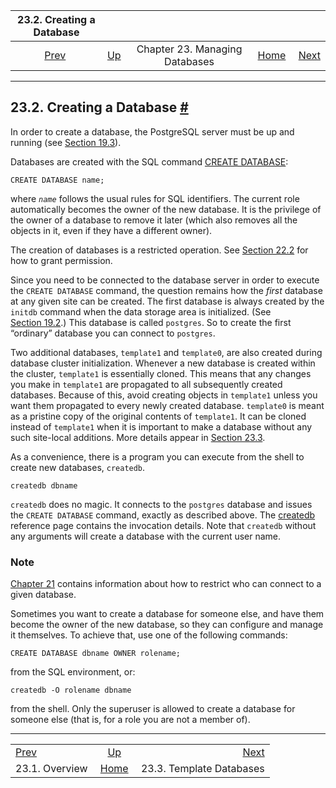 <!--?xml version="1.0" encoding="UTF-8" standalone="no"?-->

|             23.2. Creating a Database             |                                                                |                                |                                                       |                                                                |
| :-----------------------------------------------: | :------------------------------------------------------------- | :----------------------------: | ----------------------------------------------------: | -------------------------------------------------------------: |
| [Prev](manage-ag-overview.html "23.1. Overview")  | [Up](managing-databases.html "Chapter 23. Managing Databases") | Chapter 23. Managing Databases | [Home](index.html "PostgreSQL 17devel Documentation") |  [Next](manage-ag-templatedbs.html "23.3. Template Databases") |

***

## 23.2. Creating a Database [#](#MANAGE-AG-CREATEDB)

[]()

In order to create a database, the PostgreSQL server must be up and running (see [Section 19.3](server-start.html "19.3. Starting the Database Server")).

Databases are created with the SQL command [CREATE DATABASE](sql-createdatabase.html "CREATE DATABASE"):

    CREATE DATABASE name;

where *`name`* follows the usual rules for SQL identifiers. The current role automatically becomes the owner of the new database. It is the privilege of the owner of a database to remove it later (which also removes all the objects in it, even if they have a different owner).

The creation of databases is a restricted operation. See [Section 22.2](role-attributes.html "22.2. Role Attributes") for how to grant permission.

Since you need to be connected to the database server in order to execute the `CREATE DATABASE` command, the question remains how the *first* database at any given site can be created. The first database is always created by the `initdb` command when the data storage area is initialized. (See [Section 19.2](creating-cluster.html "19.2. Creating a Database Cluster").) This database is called `postgres`.[]() So to create the first “ordinary” database you can connect to `postgres`.

Two additional databases, `template1`[]() and `template0`,[]() are also created during database cluster initialization. Whenever a new database is created within the cluster, `template1` is essentially cloned. This means that any changes you make in `template1` are propagated to all subsequently created databases. Because of this, avoid creating objects in `template1` unless you want them propagated to every newly created database. `template0` is meant as a pristine copy of the original contents of `template1`. It can be cloned instead of `template1` when it is important to make a database without any such site-local additions. More details appear in [Section 23.3](manage-ag-templatedbs.html "23.3. Template Databases").

As a convenience, there is a program you can execute from the shell to create new databases, `createdb`.[]()

    createdb dbname

`createdb` does no magic. It connects to the `postgres` database and issues the `CREATE DATABASE` command, exactly as described above. The [createdb](app-createdb.html "createdb") reference page contains the invocation details. Note that `createdb` without any arguments will create a database with the current user name.

### Note

[Chapter 21](client-authentication.html "Chapter 21. Client Authentication") contains information about how to restrict who can connect to a given database.

Sometimes you want to create a database for someone else, and have them become the owner of the new database, so they can configure and manage it themselves. To achieve that, use one of the following commands:

    CREATE DATABASE dbname OWNER rolename;

from the SQL environment, or:

    createdb -O rolename dbname

from the shell. Only the superuser is allowed to create a database for someone else (that is, for a role you are not a member of).

***

|                                                   |                                                                |                                                                |
| :------------------------------------------------ | :------------------------------------------------------------: | -------------------------------------------------------------: |
| [Prev](manage-ag-overview.html "23.1. Overview")  | [Up](managing-databases.html "Chapter 23. Managing Databases") |  [Next](manage-ag-templatedbs.html "23.3. Template Databases") |
| 23.1. Overview                                    |      [Home](index.html "PostgreSQL 17devel Documentation")     |                                       23.3. Template Databases |
